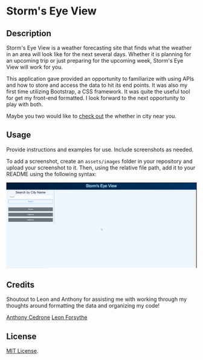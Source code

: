 # Storm's Eye View

## Description

Storm's Eye View is a weather forecasting site that finds what the weather in an area will look like for the next several days. Whether it is planning for an upcoming trip or just preparing for the upcoming week, Storm's Eye View will work for you.

This application gave provided an opportunity to familiarize with using APIs and how to store and access the data to hit its end points. It was also my first time utilizing Bootstrap, a CSS framework. It was quite the useful tool for get my front-end formatted. I look forward to the next opportunity to play with both.

Maybe you two would like to [check out]() the whether in city near you. 

## Usage

Provide instructions and examples for use. Include screenshots as needed.

To add a screenshot, create an `assets/images` folder in your repository and upload your screenshot to it. Then, using the relative file path, add it to your README using the following syntax:

![This is a demo of Storm's Eye View](./assets/images/storms-eye-view-demo.gif)

## Credits

Shoutout to Leon and Anthony for assisting me with working through my thoughts around formatting the data and organizing my code!

[Anthony Cedrone](https://github.com/antced)
[Leon Forsythe](https://media3.giphy.com/media/dXWVBJojZb4bGCQLKF/giphy.gif?cid=790b761144f687fe4bd3e49c73b5484dbe1ab0d8730ddfd2&rid=giphy.gif&ct=g)

## License

[MIT License](https://github.com/JPauldo/storms-eye-view/blob/main/LICENSE).
